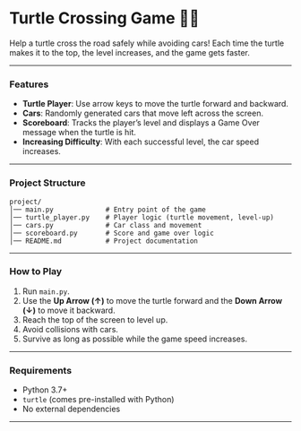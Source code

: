 # Turtle Crossing Game 🐢🚗  

Help a turtle cross the road safely while avoiding cars! Each time the turtle makes it to the top, the level increases, and the game gets faster.  

***

### Features
- **Turtle Player**: Use arrow keys to move the turtle forward and backward.  
- **Cars**: Randomly generated cars that move left across the screen.  
- **Scoreboard**: Tracks the player’s level and displays a Game Over message when the turtle is hit.  
- **Increasing Difficulty**: With each successful level, the car speed increases.  

***

### Project Structure
```
project/
│── main.py             # Entry point of the game
│── turtle_player.py    # Player logic (turtle movement, level-up)
│── cars.py             # Car class and movement
│── scoreboard.py       # Score and game over logic
│── README.md           # Project documentation
```

***

### How to Play
1. Run `main.py`.  
2. Use the **Up Arrow (↑)** to move the turtle forward and the **Down Arrow (↓)** to move it backward.  
3. Reach the top of the screen to level up.  
4. Avoid collisions with cars.  
5. Survive as long as possible while the game speed increases.  

***

### Requirements
- Python 3.7+  
- `turtle` (comes pre-installed with Python)  
- No external dependencies  

***
